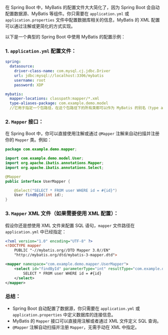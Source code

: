 在 Spring Boot 中，MyBatis 的配置文件大大简化了，因为 Spring Boot 会自动配置数据源、MyBatis 等组件。你只需要在 `application.yml` 或 `application.properties` 文件中配置数据库相关的信息，MyBatis 的 XML 配置可以通过注解或更简化的方式实现。

以下是一个典型的 Spring Boot 中使用 MyBatis 的配置示例：

### 1. `application.yml` 配置文件：

```yml
spring:
  datasource:
    driver-class-name: com.mysql.cj.jdbc.Driver
    url: jdbc:mysql://localhost:3306/mybatis
    username: root
    password: XDP

mybatis:
  mapper-locations: classpath:mapper/*.xml
  type-aliases-package: com.example.demo.model
  //它用于指定一个包路径，在这个包路径下的所有类都可以作为 MyBatis 的别名（type aliases），不需要在 MyBatis 映射xml文件中写全类名。
```

### 2. `Mapper` 接口：

在 Spring Boot 中，你可以直接使用注解或通过 `@Mapper` 注解来自动扫描并注册你的 `Mapper` 类。例如：

```java
package com.example.demo.mapper;

import com.example.demo.model.User;
import org.apache.ibatis.annotations.Mapper;
import org.apache.ibatis.annotations.Select;

@Mapper
public interface UserMapper {

    @Select("SELECT * FROM user WHERE id = #{id}")
    User findById(int id);
}
```

### 3. `Mapper` XML 文件（如果需要使用 XML 配置）：

假设你还是想使用 XML 文件来配置 SQL 语句，`mapper` 文件路径在 `application.yml` 中已经指定：

```xml
<?xml version="1.0" encoding="UTF-8" ?>
<!DOCTYPE mapper
    PUBLIC "-//mybatis.org//DTD Mapper 3.0//EN"
    "http://mybatis.org/dtd/mybatis-3-mapper.dtd">

<mapper namespace="com.example.demo.mapper.UserMapper">
    <select id="findById" parameterType="int" resultType="com.example.demo.model.User">
        SELECT * FROM user WHERE id = #{id}
    </select>
</mapper>
```

### 总结：

- Spring Boot 自动配置了数据源，你只需要在 `application.yml` 或 `application.properties` 中定义数据库的连接信息。
- MyBatis 的 `Mapper` 接口可以直接用注解或者通过 XML 文件定义 SQL 查询。
- `@Mapper` 注解自动扫描并注册 `Mapper`，无需手动在 XML 中指定。
